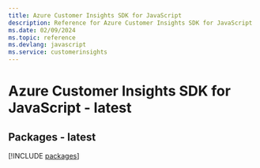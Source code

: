```yaml
---
title: Azure Customer Insights SDK for JavaScript
description: Reference for Azure Customer Insights SDK for JavaScript
ms.date: 02/09/2024
ms.topic: reference
ms.devlang: javascript
ms.service: customerinsights
---
```

# Azure Customer Insights SDK for JavaScript - latest
## Packages - latest
[!INCLUDE [packages](customer-insights-index.md)]